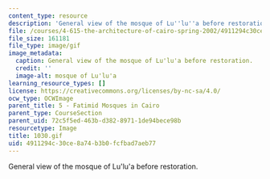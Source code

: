 ```yaml
---
content_type: resource
description: 'General view of the mosque of Lu''lu''a before restoration. '
file: /courses/4-615-the-architecture-of-cairo-spring-2002/4911294c30ce8a74b3b0fcfbad7aeb77_1030.gif
file_size: 161181
file_type: image/gif
image_metadata:
  caption: General view of the mosque of Lu'lu'a before restoration.
  credit: ''
  image-alt: mosque of Lu'lu'a
learning_resource_types: []
license: https://creativecommons.org/licenses/by-nc-sa/4.0/
ocw_type: OCWImage
parent_title: 5 - Fatimid Mosques in Cairo
parent_type: CourseSection
parent_uid: 72c5f5ed-463b-d382-8971-1de94bece98b
resourcetype: Image
title: 1030.gif
uid: 4911294c-30ce-8a74-b3b0-fcfbad7aeb77
---
```

General view of the mosque of Lu'lu'a before restoration. 